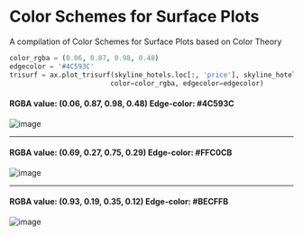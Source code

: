 # Color Schemes for Surface Plots
A compilation of Color Schemes for Surface Plots based on Color Theory

```python
color_rgba = (0.06, 0.87, 0.98, 0.48) 
edgecolor = '#4C593C'
trisurf = ax.plot_trisurf(skyline_hotels.loc[:, 'price'], skyline_hotels.loc[:, 'distance_to_destination'], skyline_hotels.loc[:, 'rating'],
                         color=color_rgba, edgecolor=edgecolor)
```

#### RGBA value: (0.06, 0.87, 0.98, 0.48)  Edge-color: #4C593C
![image](https://github.com/structured-query-language/structured-query-language.github.io/assets/121721444/e21a174f-d8d9-4197-af9e-2bc75aa17e49)

-----

#### RGBA value: (0.69, 0.27, 0.75, 0.29)  Edge-color: #FFC0CB
![image](https://github.com/structured-query-language/structured-query-language.github.io/assets/121721444/226b898f-efeb-40bc-b098-9363be43d651)

-----

#### RGBA value: (0.93, 0.19, 0.35, 0.12)  Edge-color: #BECFFB
![image](https://github.com/structured-query-language/structured-query-language.github.io/assets/121721444/b4d2d36e-1f32-4d12-9993-ab2e560366da)
